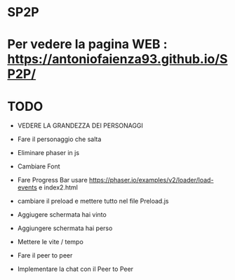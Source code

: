# SP2P

# Per vedere la pagina WEB : https://antoniofaienza93.github.io/SP2P/ 

# TODO 

- VEDERE LA GRANDEZZA DEI PERSONAGGI 
- Fare il personaggio che salta
- Eliminare phaser in js 
- Cambiare Font

- Fare Progress Bar usare https://phaser.io/examples/v2/loader/load-events e index2.html
- cambiare il preload e mettere tutto nel file Preload.js
- Aggiugere schermata hai vinto 
- Aggiungere schermata hai perso
- Mettere le vite / tempo 
- Fare il peer to peer 
- Implementare la chat con il Peer to Peer

